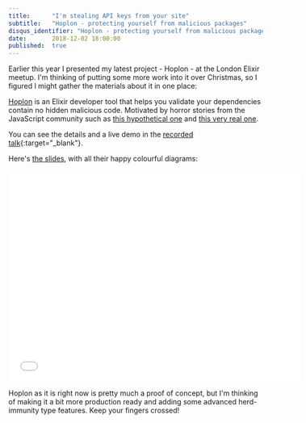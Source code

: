 ```yaml
---
title:      "I'm stealing API keys from your site"
subtitle:   "Hoplon - protecting yourself from malicious packages"
disqus_identifier: "Hoplon - protecting yourself from malicious packages"
date:       2018-12-02 18:00:00
published:  true
---
```


Earlier this year I presented my latest project - Hoplon - at the London
Elixir meetup. I'm thinking of putting some more work into it over Christmas,
so I figured I might gather the materials about it in one place:

[Hoplon](https://github.com/nietaki/hoplon) is an Elixir developer tool that helps 
you validate your dependencies contain no
hidden malicious code. Motivated by horror stories from the JavaScript community
such as [this hypothetical one](https://hackernoon.com/im-harvesting-credit-card-numbers-and-passwords-from-your-site-here-s-how-9a8cb347c5b5)
and [this very real one](https://github.com/dominictarr/event-stream/issues/116).

You can see the details and a live demo in the 
[recorded talk](https://skillsmatter.com/skillscasts/11856-i-m-stealing-api-keys-from-your-site-here-s-how){:target="_blank"}.

Here's [the slides](https://slides.com/nietaki/i-m-stealing-api-keys-from-your-site-here-s-how), 
with all their happy colourful diagrams:

<iframe src="//slides.com/nietaki/i-m-stealing-api-keys-from-your-site-here-s-how/embed?style=light" width="576" height="420" scrolling="no" frameborder="0" webkitallowfullscreen mozallowfullscreen allowfullscreen></iframe>


Hoplon as it is right now is pretty much a proof of concept, but I'm thinking of making
it a bit more production ready and adding some advanced herd-immunity type features.
Keep your fingers crossed!
